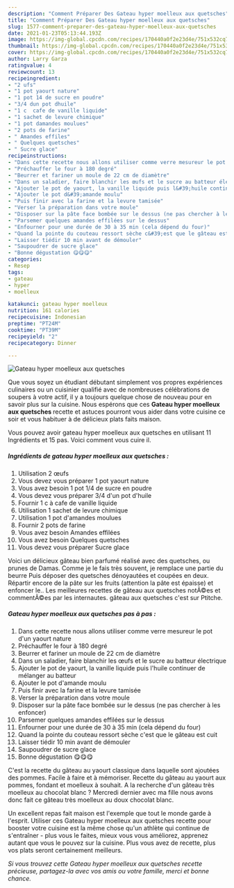 ```yaml
---
description: "Comment Préparer Des Gateau hyper moelleux aux quetsches"
title: "Comment Préparer Des Gateau hyper moelleux aux quetsches"
slug: 1577-comment-preparer-des-gateau-hyper-moelleux-aux-quetsches
date: 2021-01-23T05:13:44.193Z
image: https://img-global.cpcdn.com/recipes/170440a0f2e23d4e/751x532cq70/gateau-hyper-moelleux-aux-quetsches-photo-principale-de-la-recette.jpg
thumbnail: https://img-global.cpcdn.com/recipes/170440a0f2e23d4e/751x532cq70/gateau-hyper-moelleux-aux-quetsches-photo-principale-de-la-recette.jpg
cover: https://img-global.cpcdn.com/recipes/170440a0f2e23d4e/751x532cq70/gateau-hyper-moelleux-aux-quetsches-photo-principale-de-la-recette.jpg
author: Larry Garza
ratingvalue: 4
reviewcount: 13
recipeingredient:
- "2 ufs"
- "1 pot yaourt nature"
- "1 pot 14 de sucre en poudre"
- "3/4 dun pot dhuile"
- "1 c  cafe de vanille liquide"
- "1 sachet de levure chimique"
- "1 pot damandes moulues"
- "2 pots de farine"
- " Amandes effiles"
- " Quelques quetsches"
- " Sucre glace"
recipeinstructions:
- "Dans cette recette nous allons utiliser comme verre mesureur le pot d&#39;un yaourt nature"
- "Préchauffer le four à 180 degré"
- "Beurrer et fariner un moule de 22 cm de diamètre"
- "Dans un saladier, faire blanchir les œufs et le sucre au batteur électrique"
- "Ajouter le pot de yaourt, la vanille liquide puis l&#39;huile continuer de mélanger au batteur"
- "Ajouter le pot d&#39;amande moulu"
- "Puis finir avec la farine et la levure tamisée"
- "Verser la préparation dans votre moule"
- "Disposer sur la pâte face bombée sur le dessus (ne pas chercher à les enfoncer)"
- "Parsemer quelques amandes effilées sur le dessus"
- "Enfourner pour une durée de 30 à 35 min (cela dépend du four)"
- "Quand la pointe du couteau ressort sèche c&#39;est que le gâteau est cuit"
- "Laisser tiédir 10 min avant de démouler"
- "Saupoudrer de sucre glace"
- "Bonne dégustation 😋😋😋"
categories:
- Resep
tags:
- gateau
- hyper
- moelleux

katakunci: gateau hyper moelleux 
nutrition: 161 calories
recipecuisine: Indonesian
preptime: "PT24M"
cooktime: "PT39M"
recipeyield: "2"
recipecategory: Dinner

---
```



![Gateau hyper moelleux aux quetsches](https://img-global.cpcdn.com/recipes/170440a0f2e23d4e/751x532cq70/gateau-hyper-moelleux-aux-quetsches-photo-principale-de-la-recette.jpg)

Que vous soyez un étudiant débutant simplement vos propres expériences culinaires ou un cuisinier qualifié avec de nombreuses célébrations de soupers à votre actif, il y a toujours quelque chose de nouveau pour en savoir plus sur la cuisine. Nous espérons que ces <strong> Gateau hyper moelleux aux quetsches </strong> recette et astuces pourront vous aider dans votre cuisine ce soir et vous habituer à de délicieux plats faits maison.

<!--inarticleads1-->

Vous pouvez avoir gateau hyper moelleux aux quetsches en utilisant 11 Ingrédients et 15 pas. Voici comment vous cuire il.

##### Ingrédients de gateau hyper moelleux aux quetsches :

1. Utilisation 2 œufs
1. Vous devez vous préparer 1 pot yaourt nature
1. Vous avez besoin 1 pot 1/4 de sucre en poudre
1. Vous devez vous préparer 3/4 d&#39;un pot d&#39;huile
1. Fournir 1 c à cafe de vanille liquide
1. Utilisation 1 sachet de levure chimique
1. Utilisation 1 pot d&#39;amandes moulues
1. Fournir 2 pots de farine
1. Vous avez besoin  Amandes effilées
1. Vous avez besoin  Quelques quetsches
1. Vous devez vous préparer  Sucre glace


Voici un délicieux gâteau bien parfumé réalisé avec des quetsches, ou prunes de Damas. Comme je le fais très souvent, je remplace une partie du beurre Puis déposer des quetsches dénoyautées et coupées en deux. Répartir encore de la pâte sur les fruits (attention la pâte est épaisse) et enfoncer le.. Les meilleures recettes de gâteau aux quetsches notÃ©es et commentÃ©es par les internautes. gâteau aux quetsches c&#39;est sur Ptitche. 

<!--inarticleads2-->

##### Gateau hyper moelleux aux quetsches pas à pas :

1. Dans cette recette nous allons utiliser comme verre mesureur le pot d&#39;un yaourt nature
1. Préchauffer le four à 180 degré
1. Beurrer et fariner un moule de 22 cm de diamètre
1. Dans un saladier, faire blanchir les œufs et le sucre au batteur électrique
1. Ajouter le pot de yaourt, la vanille liquide puis l&#39;huile continuer de mélanger au batteur
1. Ajouter le pot d&#39;amande moulu
1. Puis finir avec la farine et la levure tamisée
1. Verser la préparation dans votre moule
1. Disposer sur la pâte face bombée sur le dessus (ne pas chercher à les enfoncer)
1. Parsemer quelques amandes effilées sur le dessus
1. Enfourner pour une durée de 30 à 35 min (cela dépend du four)
1. Quand la pointe du couteau ressort sèche c&#39;est que le gâteau est cuit
1. Laisser tiédir 10 min avant de démouler
1. Saupoudrer de sucre glace
1. Bonne dégustation 😋😋😋


C&#39;est la recette du gâteau au yaourt classique dans laquelle sont ajoutées des pommes. Facile à faire et à mémoriser. Recette du gâteau au yaourt aux pommes, fondant et moelleux à souhait. A la recherche d&#39;un gâteau très moelleux au chocolat blanc ? Mercredi dernier avec ma fille nous avons donc fait ce gâteau très moelleux au doux chocolat blanc. 

<!--inarticleads1-->

<p>
Un excellent repas fait maison est l'exemple que tout le monde garde à l'esprit. Utiliser ces Gateau hyper moelleux aux quetsches recette pour booster votre cuisine est la même chose qu'un athlète qui continue de s'entraîner - plus vous le faites, mieux vous vous améliorez, apprenez autant que vous le pouvez sur la cuisine. Plus vous avez de recette, plus vos plats seront certainement meilleurs.
</p>

<p>
<i>Si vous trouvez cette Gateau hyper moelleux aux quetsches recette précieuse, partagez-la avec vos amis ou votre famille, merci et bonne chance.</i>
</p>
